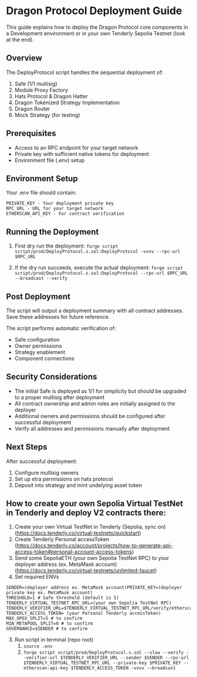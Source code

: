 # Dragon Protocol Deployment Guide

This guide explains how to deploy the Dragon Protocol core components in a Development environment or in your own Tenderly Sepolia Testnet (look at the end).

## Overview

The DeployProtocol script handles the sequential deployment of:

1. Safe (1/1 multisig)
2. Module Proxy Factory 
3. Hats Protocol & Dragon Hatter
4. Dragon Tokenized Strategy Implementation
5. Dragon Router
6. Mock Strategy (for testing)

## Prerequisites

- Access to an RPC endpoint for your target network
- Private key with sufficient native tokens for deployment
- Environment file (.env) setup

## Environment Setup

Your .env file should contain:

```
PRIVATE_KEY - Your deployment private key
RPC_URL - URL for your target network
ETHERSCAN_API_KEY - For contract verification
```

## Running the Deployment

1. First dry run the deployment:
   ```forge script script/prod/DeployProtocol.s.sol:DeployProtocol -vvvv --rpc-url $RPC_URL```

2. If the dry run succeeds, execute the actual deployment:
   ```forge script script/prod/DeployProtocol.s.sol:DeployProtocol --rpc-url $RPC_URL --broadcast --verify```

## Post Deployment

The script will output a deployment summary with all contract addresses. Save these addresses for future reference.

The script performs automatic verification of:
- Safe configuration
- Owner permissions
- Strategy enablement
- Component connections

## Security Considerations 

- The initial Safe is deployed as 1/1 for simplicity but should be upgraded to a proper multisig after deployment
- All contract ownership and admin roles are initially assigned to the deployer
- Additional owners and permissions should be configured after successful deployment
- Verify all addresses and permissions manually after deployment

## Next Steps

After successful deployment:
1. Configure multisig owners
2. Set up etra permissions on hats protocol
4. Deposit into strategy and mint undelying asset token
## How to create your own Sepolia Virtual TestNet in Tenderly and deploy V2 contracts there:

1. Create your own Virtual TestNet in Tenderly (Sepolia, sync on) (https://docs.tenderly.co/virtual-testnets/quickstart)
2. Create Tenderly Personal accessToken (https://docs.tenderly.co/account/projects/how-to-generate-api-access-token#personal-account-access-tokens)
3. Send some SepoliaETH (your own Sepolia TestNet RPC) to your deployer address (ex. MetaMask account) (https://docs.tenderly.co/virtual-testnets/unlimited-faucet)
4. Set required ENVs

```
SENDER=(deployer address ex. MetaMask account)PRIVATE_KEY=(deployer private key ex. MetaMask account)
THRESHOLD=1 # Safe threshold (default is 5)
TENDERLY_VIRTUAL_TESTNET_RPC_URL=(your own Sepolia TestNet RPC)
TENDERLY_VERIFIER_URL=$TENDERLY_VIRTUAL_TESTNET_RPC_URL/verify/etherscan
TENDERLY_ACCESS_TOKEN= (your Personal Tenderly accessToken)
MAX_OPEX_SPLIT=5 # to confirm
MIN_METAPOOL_SPLIT=0 # to confirm
GOVERNANCE=$SENDER # to confirm
```

3. Run script in terminal (repo root)
    1. `source .env`
    2. ```forge script script/prod/DeployProtocol.s.sol --slow --verify --verifier-url $TENDERLY_VERIFIER_URL --sender $SENDER --rpc-url $TENDERLY_VIRTUAL_TESTNET_RPC_URL --private-key $PRIVATE_KEY --etherscan-api-key $TENDERLY_ACCESS_TOKEN -vvvv -—broadcast```
